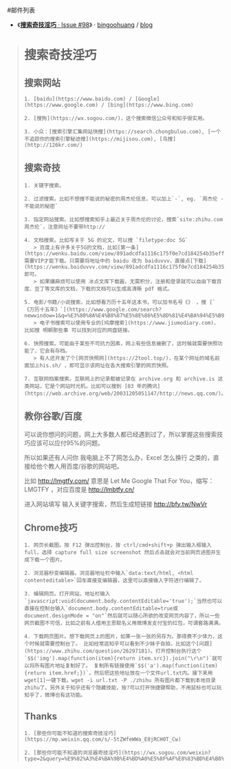 #邮件列表

- 《[**搜索奇技淫巧** · Issue #98](https://github.com/bingoohuang/blog/issues/98)》 · [bingoohuang](https://github.com/bingoohuang/) / [blog](https://github.com/bingoohuang/blog/)  
> 
> # 搜索奇技淫巧
> ## 搜索网站
> 
>     1. [baidu](https://www.baidu.com) / [Google](https://www.google.com) / [bing](https://www.bing.com)
> 
>     2. [搜狗](https://wx.sogou.com/)，这个搜索微信公众号和知乎很实用。
> 
>     3. 小众：[搜索引擎汇集网站快搜](https://search.chongbuluo.com), [一个不追踪你的搜索引擎秘迹搜](https://mijisou.com), [鸟搜](http://126kr.com/)
> 
> 
> ## 搜索奇技
> 
>     1. 关键字搜索。
> 
>     2. 过滤搜索。比如不想搜不能说的秘密的周杰伦信息，可以加上`-`, eg. `周杰伦 -不能说的秘密`
> 
>     3. 指定网站搜索。比如想搜索知乎上最近关于周杰伦的讨论，搜索`site:zhihu.com 周杰伦`，注意网址不要带http://
> 
>     4. 文档搜索。比如写关于 5G 的论文，可以搜 `filetype:doc 5G`
>        > 百度上有许多关于5G的文档，比如[第一条](https://wenku.baidu.com/view/891adcdfa1116c175f0e7cd184254b35effd1a43.html) 需要VIP才能下载。只需要将地址中的 baidu 改为 baiduvvv，直接点[下载](https://wenku.baiduvvv.com/view/891adcdfa1116c175f0e7cd184254b35effd1a43.html)即可。
>        > 如果嫌麻烦可以使用 冰点文库下载器，无需积分，注册和登录就可以自由下载百度、豆丁等文库的文档，下载的文档可以生成高清晰 pdf 格式。
> 
>     5. 电影/书籍/小说搜索。比如想看万历十五年这本书，可以加书名号《》 ，搜 [`《万历十五年》`](https://www.google.com/search?newwindow=1&q=%E3%80%8A%E4%B8%87%E5%8E%86%E5%8D%81%E4%BA%94%E5%B9%B4%E3%80%8B&cad=h)
>        > 电子书搜索可以使用专业的[鸠摩搜索](https://www.jiumodiary.com)，比如搜 明朝那些事 可以找到对应的网盘链接。
> 
>     6. 快照搜索。可能由于某些不可抗力因素，网上有些信息被删了，这时候就需要快照功能了，它会有存档。
>        > 有人还开发了个[网页快照网](https://2tool.top/)，在某个网址的域名前面加上his.sh/ ，即可显示该网址在各大搜索引擎的网页快照。
> 
>     7. 互联网档案搜索。互联网上的记录都被记录在 archive.org 和 archive.is 这类网站，它是个网站时光机。比如可以搜到 [03 年的腾讯](https://web.archive.org/web/20031205051147/http://news.qq.com/)。
> 
> 
> ## 教你谷歌/百度
> 
> 可以说你想问的问题，网上大多数人都已经遇到过了，所以掌握这些搜索技巧应该可以应付95%的问题。
> 
> 所以如果还有人问你 我电脑上不了网怎么办，Excel 怎么换行 之类的，直接给他个教人用百度/谷歌的网站吧。
> 
> 比如 http://lmgtfy.com/ 意思是 Let Me Google That For You，缩写：LMGTFY ，对应百度是 http://lmbtfy.cn/
> 
> 进入网站填写 输入关键字搜索，然后生成短链接 http://bfy.tw/NwVr
> ## Chrome技巧
> 
>     1. 网页长截图。按 F12 弹出控制台，按 ctrl/cmd+shift+p 弹出输入框输入full，选择 capture full size screenshot 然后点击就会对当前网页进图并生成下载一个图片。
> 
>     2. 浏览器秒变编辑器。浏览器地址栏中输入`data:text/html, <html contenteditable>`回车直接变编辑器，这里可以直接输入字符进行编辑了。
> 
>     3. 编辑网页。打开网站，地址栏输入`javascript:void(document.body.contentEditable='true');`当然也可以直接在控制台输入`document.body.contentEditable=true或document.designMode = "on"`然后就可以随心所欲的改变网页内容了，所以一些网页截图不可信，比如之前有人借用王思聪名义用微博发支付宝的红包，可谓套路满满。
> 
>     4. 下载网页图片。想下载网页上的图片，如果一张一张的另存为，那得费不少体力，这个时候就需要控制台了。 比如经常逛知乎可以看到不少妹子自拍，比如这个[问题](https://www.zhihu.com/question/26297181)。打开控制台执行这个 `$$('img').map(function(item){return item.src}).join("\r\n")`就可以将所有图片地址复制好了。 复制所有链接使用`$$('a').map(function(item){return item.href;})`。然后把这些地址放在一个文件url.txt内。接下来用wget[1]一键下载。wget -i url.txt -P ./zhihu 所有图片都下载到本地目录zhihu了。另外关于知乎还有个隐藏技能，按?可以打开快捷键帮助，不用鼠标也可以玩知乎了，微博也有这功能。
> 
> 
> ## Thanks
> 
>     1. [那些你可能不知道的搜索奇技淫巧](https://mp.weixin.qq.com/s/-5tZWfeWWa_E8jRCH0T_Cw)
> 
>     2. [那些你可能不知道的浏览器奇技淫巧](https://wx.sogou.com/weixin?type=2&query=%E9%82%A3%E4%BA%9B%E4%BD%A0%E5%8F%AF%E8%83%BD%E4%B8%8D%E7%9F%A5%E9%81%93%E7%9A%84%E6%B5%8F%E8%A7%88%E5%99%A8%E5%A5%87%E6%8A%80%E6%B7%AB%E5%B7%A7)

